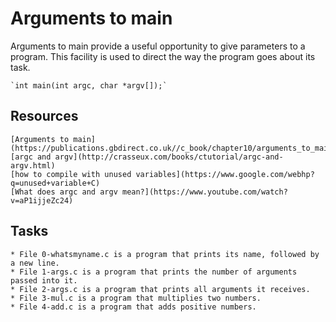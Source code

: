 # Arguments to main 

Arguments to main provide a useful opportunity to give parameters to a program. 
This facility is used to direct the way the program goes about its task.

	`int main(int argc, char *argv[]);`

## Resources
	[Arguments to main](https://publications.gbdirect.co.uk//c_book/chapter10/arguments_to_main.html)
	[argc and argv](http://crasseux.com/books/ctutorial/argc-and-argv.html)
	[how to compile with unused variables](https://www.google.com/webhp?q=unused+variable+C)
	[What does argc and argv mean?](https://www.youtube.com/watch?v=aP1ijjeZc24)

## Tasks
	* File 0-whatsmyname.c is a program that prints its name, followed by a new line.
	* File 1-args.c is a program that prints the number of arguments passed into it.
	* File 2-args.c is a program that prints all arguments it receives.
	* File 3-mul.c is a program that multiplies two numbers.
	* File 4-add.c is a program that adds positive numbers.
